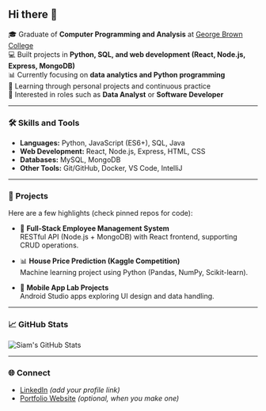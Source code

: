 ## Hi there 👋

🎓 Graduate of **Computer Programming and Analysis** at [George Brown College](https://www.georgebrown.ca/)  
💻 Built projects in **Python, SQL, and web development (React, Node.js, Express, MongoDB)**  
📊 Currently focusing on **data analytics and Python programming**  
🌱 Learning through personal projects and continuous practice  
🚀 Interested in roles such as **Data Analyst** or **Software Developer**

---

### 🛠️ Skills and Tools
- **Languages:** Python, JavaScript (ES6+), SQL, Java  
- **Web Development:** React, Node.js, Express, HTML, CSS  
- **Databases:** MySQL, MongoDB  
- **Other Tools:** Git/GitHub, Docker, VS Code, IntelliJ

---

### 📂 Projects
Here are a few highlights (check pinned repos for code):

- 📝 **Full-Stack Employee Management System**  
  RESTful API (Node.js + MongoDB) with React frontend, supporting CRUD operations.  

- 📊 **House Price Prediction (Kaggle Competition)**  
  Machine learning project using Python (Pandas, NumPy, Scikit-learn).  

- 📱 **Mobile App Lab Projects**  
  Android Studio apps exploring UI design and data handling.  

---

### 📈 GitHub Stats
![Siam's GitHub Stats](https://github-readme-stats.vercel.app/api?username=siam9922&show_icons=true&theme=radical)

---

### 🌐 Connect
- [LinkedIn](https://www.linkedin.com/) *(add your profile link)*  
- [Portfolio Website](#) *(optional, when you make one)*

